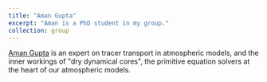 ```yaml
---
title: "Aman Gupta"
excerpt: "Aman is a PhD student in my group."
collection: group
---
```


[Aman Gupta](https://cims.nyu.edu/~agupta/) is an expert on tracer transport in atmospheric models, and the inner workings of "dry dynamical cores", the primitive equation solvers at the heart of our atmospheric models.
